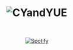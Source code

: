 <!-- - 👋 Hi, I’m @CYandYue
- 👀 I’m interested in coding and automation
- 🌱 I’m currently learning cpp and python
- 💞️ I’m looking to collaborate on automation -->
<h1 align="center">
  <img src="https://raw.githubusercontent.com/CYandYUE/CYandYUE/main/resources/svg/circle.svg" alt="CYandYUE" />
</h1>

&nbsp;<div align="center">
  [![Spotify](https://novatorem.vercel.app/api/spotify?background_color=0d1117&border_color=ffffff)](https://open.spotify.com/user/omnitenebris)
</div>